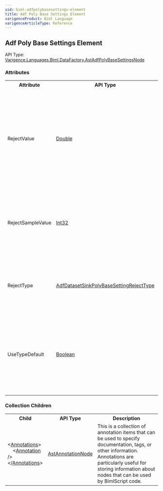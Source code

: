 ```yaml
---
uid: biml-adfpolybasesettings-element
title: Adf Poly Base Settings Element
varigenceProduct: Biml Language
varigenceArticleType: Reference
---
```

## Adf Poly Base Settings Element<div class="AssemblyInfoGroup"><div class="CrossReferenceGroup"><div class="CrossReferenceHeader">API Type:</div><div class="CrossReferenceValue"><a href="../api-reference/Varigence.Languages.Biml.DataFactory.AstAdfPolyBaseSettingsNode.html">Varigence.Languages.Biml.DataFactory.AstAdfPolyBaseSettingsNode</a></div></div></div><div class="AttributeGroup"><h3>Attributes</h3><table id="AttributeList" class="AttributeList"><tbody><tr><th class="AttributeNameColumnHeader">Attribute</th><th class="AttributeTypeColumnHeader">API Type</th><th class="AttributeDefaultColumnHeader">Default</th><th class="AttributeSummaryColumnHeader">Description</th></tr><tr class="ad0"><td class="AttributeName">RejectValue</td><td class="AttributeType"><a href="https://msdn.microsoft.com/en-us/library/System.Double.aspx">Double</a></td><td class="AttributeDefault">0</td><td class="AttributeSummary"><div class ="SummaryItem">The amount of rows that can be rejected before it is determined that the query has failed (either as a number of rows or a percentage). The default is 0. This is a required property</div></td></tr><tr class="ad1"><td class="AttributeName">RejectSampleValue</td><td class="AttributeType"><a href="https://msdn.microsoft.com/en-us/library/System.Int32.aspx">Int32</a></td><td class="AttributeDefault">0</td><td class="AttributeSummary"><div class ="SummaryItem">Determines the number of records to fetch prior to the PolyBase recalculating the percentage of rejected rows. </div></td></tr><tr class="ad0"><td class="AttributeName">RejectType</td><td class="AttributeType"><a href="../api-reference/Varigence.Languages.Biml.DataFactory.AdfDatasetSinkPolyBaseSettingRejectType.html">AdfDatasetSinkPolyBaseSettingRejectType</a></td><td class="AttributeDefault">Value</td><td class="AttributeSummary"><div class ="SummaryItem">Specifies whether 'RejectValue' is measured by a value or a percentage. The default is Value. </div></td></tr><tr class="ad1"><td class="AttributeName">UseTypeDefault</td><td class="AttributeType"><a href="https://msdn.microsoft.com/en-us/library/System.Boolean.aspx">Boolean</a></td><td class="AttributeDefault">False</td><td class="AttributeSummary"><div class ="SummaryItem">Specifies the way to handle missing values in delimited files when PolyBase is retrieving data from a text file. The default value is false </div></td></tr></tbody></table></div><div class="ChildGroup">### Collection Children<table id="ChildList" class="ChildList"><tbody><tr><th class="ChildNameColumnHeader">Child</th><th class="ChildTypeColumnHeader">API Type</th><th class="ChildSummaryColumnHeader">Description</th></tr><tr class="cd0"><td class="ChildName"><span class="punc">&lt;</span><a href=Varigence.Languages.Biml.AstNode_Annotations.html">Annotations</a><span class="punc">&gt;</span><br />&nbsp;&nbsp;&nbsp;&nbsp;<span class="punc">&lt;</span><a href=Varigence.Languages.Biml.AstAnnotationNode.html">Annotation</a> <span class="punc">/&gt;</span><br /><span class="punc">&lt;/</span><a href=Varigence.Languages.Biml.AstNode_Annotations.html">Annotations</a><span class="punc">&gt;</span></td><td class="ChildType"><a href="../api-reference/Varigence.Languages.Biml.AstAnnotationNode.html">AstAnnotationNode</a></td><td class="ChildSummary"><div class ="SummaryItem">This is a collection of annotation items that can be used to specify documentation, tags, or other information.  Annotations are particularly useful for storing information about nodes that can be used by BimlScript code. </div> </td></tr></tbody></table></div>